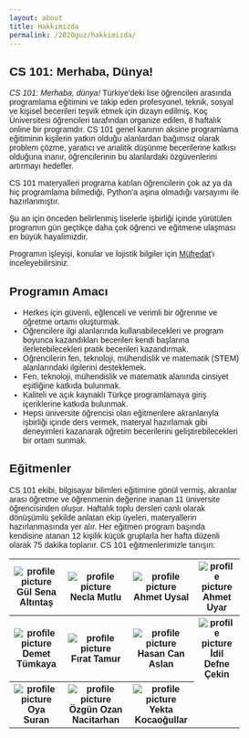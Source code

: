 ```yaml
---
layout: about
title: Hakkımızda
permalink: /2020guz/hakkimizda/
---
```

<style>
* {
  box-sizing: border-box;
}

body {
  margin: 0;
  font-family: Arial;
}

.header {
  text-align: center;
  padding: 32px;
}

/* Create two equal columns that floats next to each other */
.column {
  float: center;
  width: 25%;
  padding: 10px;
}

.column img {
  margin-top: 12px;
}

/* Clear floats after the columns */
.row:after {
  content: "";
  display: table;
  clear: both;
}

table {
        text-align: center;
}

</style>
## CS 101: Merhaba, Dünya!

_CS 101: Merhaba, dünya!_ Türkiye'deki lise öğrencileri arasında programlama eğitimini ve takip eden profesyonel, teknik, sosyal ve kişisel becerileri teşvik etmek için dizayn edilmiş, Koç Üniversitesi öğrencileri tarafından organize edilen, 8 haftalık online bir programdır. CS 101 genel kanının aksine programlama eğitiminin kişilerin yatkın olduğu alanlardan bağımsız olarak problem çözme, yaratıcı ve analitik düşünme becerilerine katkısı olduğuna inanır, öğrencilerinin bu alanlardaki özgüvenlerini artırmayı hedefler.

CS 101 materyalleri programa katılan öğrencilerin çok az ya da hiç programlama bilmediği, Python'a aşina olmadığı varsayımı ile hazırlanmıştır.

Şu an için önceden belirlenmiş liselerle işbirliği içinde yürütülen programın gün geçtikçe daha çok öğrenci ve eğitmene ulaşması en büyük hayalimizdir.

Programın işleyişi, konular ve lojistik bilgiler için [Müfredat](/mufredat/)'ı inceleyebilirsiniz.
<!--{% link _posts/2021-02-08-syllabus.md %}-->
## Programın Amacı

- Herkes için güvenli, eğlenceli ve verimli bir öğrenme ve öğretme ortamı oluşturmak.
- Öğrencilere ilgi alanlarında kullanabilecekleri ve program boyunca kazandıkları becerileri kendi başlarına ilerletebilecekleri pratik becerileri kazandırmak.
- Öğrencilerin fen, teknoloji, mühendislik ve matematik (STEM) alanlarındaki ilgilerini desteklemek.
- Fen, teknoloji, mühendislik ve matematik alanında cinsiyet eşitliğine katkıda bulunmak.
- Kaliteli ve açık kaynaklı Türkçe programlamaya giriş içeriklerine katkıda bulunmak.
- Hepsi üniversite öğrencisi olan eğitmenlere akranlarıyla işbirliği içinde ders vermek, materyal hazırlamak gibi deneyimleri kazanarak öğretim becerilerini geliştirebilecekleri bir ortam sunmak.

## Eğitmenler

<!-- may refactor this bit to a more About like page -->

CS 101 ekibi, bilgisayar bilimleri eğitimine gönül vermiş, akranlar arası öğretme ve öğrenmenin değerine inanan 11 üniversite öğrencisinden oluşur. Haftalık toplu dersleri canlı olarak dönüşümlü şekilde anlatan ekip üyeleri, materyallerin hazırlanmasında yer alır. Her eğitmen program başında kendisine atanan 12 <!-- todo: add exact number --> kişilik küçük gruplarla her hafta düzenli olarak 75 dakika toplanır. CS 101 eğitmenlerimizle tanışın:



<!-- Course Staff -->
<table>
<tr>
        <th>
                <img src="{{ site.baseurl }} {% link /assets/images/people/2020guz/gs.jpg %}" alt="profile picture">
                <div class="caption">
                        <b>Gül Sena Altıntaş</b>
                </div>
        </th>
        <th>
                <img src="{{ site.baseurl }} {% link /assets/images/people/2020guz/necla.jpg %}" alt="profile picture">
                <div class="caption">
                        <b>Necla Mutlu</b>
                </div>
        </th>
        <th>
                <img src="{{ site.baseurl }} {% link /assets/images/people/2020guz/ahmet.jpg %}" alt="profile picture">
                <div class="caption">
                        <b>Ahmet Uysal</b>
                </div>
        </th>
        <th>
                <img src="{{ site.baseurl }} {% link /assets/images/people/2020guz/ahmet-uyar.jpg %}" alt="profile picture">
                <div class="caption">
                        <b>Ahmet Uyar</b>
                </div>
        </th>
        </tr>
        <tr>       
        <th>
                <img src="{{ site.baseurl }} {% link /assets/images/people/2020guz/demet.jpg %}" alt="profile picture">
                <div class="caption">
                        <b>Demet Tümkaya</b>
                </div>
        </th>
        <th>
                <img src="{{ site.baseurl }} {% link /assets/images/people/2020guz/firat.jpg %}" alt="profile picture">
                <div class="caption">
                        <b>Fırat Tamur</b>
                </div>
        </th>
        <th>
                <img src="{{ site.baseurl }} {% link /assets/images/people/2020guz/hasancan.jpg %}" alt="profile picture">
                <div class="caption">
                        <b>Hasan Can Aslan</b>
                </div>
        </th>
        <th>
                <img src="{{ site.baseurl }} {% link /assets/images/people/2020guz/idil.jpg %}" alt="profile picture">
                <div class="caption">
                        <b>İdil Defne Çekin</b>
                </div>
        </th>
        </tr>
        <tr>
        <th>
                <img src="{{ site.baseurl }} {% link /assets/images/people/2020guz/oya.jpg %}" alt="profile picture">
                <div class="caption">
                        <b>Oya Suran</b>
                </div>
        </th>
        <th>
                <img src="{{ site.baseurl }} {% link /assets/images/people/2020guz/ozan.jpg %}" alt="profile picture">
                <div class="caption">
                        <b>Özgün Ozan Nacitarhan</b>
                </div>
        </th>
        <th>
                <img src="{{ site.baseurl }} {% link /assets/images/people/2020guz/yekta.jpg %}" alt="profile picture">
                <div class="caption">
                        <b>Yekta Kocaoğullar</b>
                </div>
        </th>
</tr>
</table>
<!-- 
 Ahmet Uyar | Gül Sena Altıntaş  | Oya Suran   
 Ahmet Uysal | Hasan Can Aslan  | Yekta Kocaoğullar   
 Demet Tümkaya | İdil Defne Çekin  | Ö. Ozan Nacitarhan   
 Fırat Tamur | Necla Mutlu 
{: style="color:gray; font-size: 120%; text-align: center; border:0px;"} -->


<!-- todo: add işbirlikçilerimiz, okullar, danışmanlar -->
<!-- ## İşbirlikçilerimiz -->